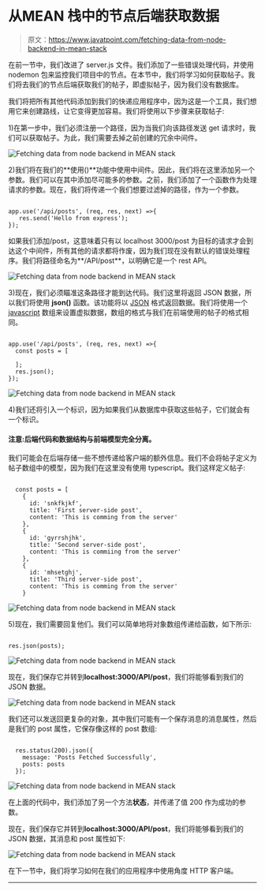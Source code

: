 # 从MEAN 栈中的节点后端获取数据

> 原文：<https://www.javatpoint.com/fetching-data-from-node-backend-in-mean-stack>

在前一节中，我们改进了 server.js 文件。我们添加了一些错误处理代码，并使用 nodemon 包来监控我们项目中的节点。在本节中，我们将学习如何获取帖子。我们将去我们的节点后端获取我们的帖子，即虚拟帖子，因为我们没有数据库。

我们将把所有其他代码添加到我们的快递应用程序中，因为这是一个工具，我们想用它来创建路线，让它变得更加容易。我们将使用以下步骤来获取帖子:

1)在第一步中，我们必须注册一个路径，因为当我们向该路径发送 get 请求时，我们可以获取帖子。为此，我们需要去掉之前创建的冗余中间件。

![Fetching data from node backend in MEAN stack](img/a14c7e78356880f1ba9c7e2ae593e71b.png)

2)我们将在我们的**使用()**功能中使用中间件。因此，我们将在这里添加另一个参数。我们可以在其中添加尽可能多的参数。之前，我们添加了一个函数作为处理请求的参数。现在，我们将传递一个我们想要过滤掉的路径，作为一个参数。

```

app.use('/api/posts', (req, res, next) =>{
   res.send('Hello from express');
});

```

如果我们添加/post，这意味着只有以 localhost 3000/post 为目标的请求才会到达这个中间件，所有其他的请求都将作废，因为我们现在没有默认的错误处理程序。我们将路径命名为**/API/post**，以明确它是一个 rest API。

![Fetching data from node backend in MEAN stack](img/10b46e0cd0b7df7a634caf82278f16f0.png)

3)现在，我们必须瞄准这条路径才能到达代码。我们这里将返回 JSON 数据，所以我们将使用 **json()** 函数。该功能将以 [JSON](https://www.javatpoint.com/json-tutorial) 格式返回数据。我们将使用一个 [javascript](https://www.javatpoint.com/javascript-tutorial) 数组来设置虚拟数据，数组的格式与我们在前端使用的帖子的格式相同。

```

app.use('/api/posts', (req, res, next) =>{
  const posts = [

  ]; 
  res.json();
});

```

![Fetching data from node backend in MEAN stack](img/d7e13093a9a2051443322c3ada1fb933.png)

4)我们还将引入一个标识，因为如果我们从数据库中获取这些帖子，它们就会有一个标识。

#### 注意:后端代码和数据结构与前端模型完全分离。

我们可能会在后端存储一些不想传递给客户端的额外信息。我们不会将帖子定义为帖子数组中的模型，因为我们在这里没有使用 typescript。我们这样定义帖子:

```

  const posts = [
    {
      id: 'snkfkjkf', 
      title: 'First server-side post',
      content: 'This is comming from the server' 
    },
    {
      id: 'gyrrshjhk', 
      title: 'Second server-side post',
      content: 'This is commiing from the server' 
    },
    {
      id: 'mhsetghj', 
      title: 'Third server-side post',
      content: 'This is comming from the server' 
    }

```

![Fetching data from node backend in MEAN stack](img/83f3a622f89ab619409bd23bf5d664d0.png)

5)现在，我们需要回复他们。我们可以简单地将对象数组传递给函数，如下所示:

```

res.json(posts);

```

![Fetching data from node backend in MEAN stack](img/ca9906f4615e980ab84da46d6e9e6536.png)

现在，我们保存它并转到**localhost:3000/API/post**，我们将能够看到我们的 JSON 数据。

![Fetching data from node backend in MEAN stack](img/051d6e6cf6e71d676afd1264854cdcee.png)

我们还可以发送回更复杂的对象，其中我们可能有一个保存消息的消息属性，然后是我们的 post 属性，它保存像这样的 post 数组:

```

  res.status(200).json({
    message: 'Posts Fetched Successfully',
    posts: posts
  });

```

![Fetching data from node backend in MEAN stack](img/3b6f1d8aaeff483b397dfa06ccda12f6.png)

在上面的代码中，我们添加了另一个方法**状态**，并传递了值 200 作为成功的参数。

现在，我们保存它并转到**localhost:3000/API/post**，我们将能够看到我们的 JSON 数据，其消息和 post 属性如下:

![Fetching data from node backend in MEAN stack](img/bc9fff1f62067913709876d285f282c3.png)

在下一节中，我们将学习如何在我们的应用程序中使用角度 HTTP 客户端。

* * *
